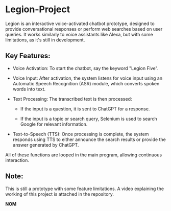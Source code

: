 # Legion-Project

Legion is an interactive voice-activated chatbot prototype, designed to provide conversational responses or perform web searches based on user queries. It works similarly to voice assistants like Alexa, but with some limitations, as it's still in development.

## Key Features:

- Voice Activation: To start the chatbot, say the keyword "Legion Five".

- Voice Input: After activation, the system listens for voice input using an Automatic Speech Recognition (ASR) module, which converts spoken words into text.

- Text Processing: The transcribed text is then processed:

  - If the input is a question, it is sent to ChatGPT for a response.

  - If the input is a topic or search query, Selenium is used to search Google for relevant information.

- Text-to-Speech (TTS): Once processing is complete, the system responds using TTS to either announce the search results or provide the answer generated by ChatGPT.

All of these functions are looped in the main program, allowing continuous interaction.

## Note:

This is still a prototype with some feature limitations. A video explaining the working of this project is attached in the repository.

**NOM**
